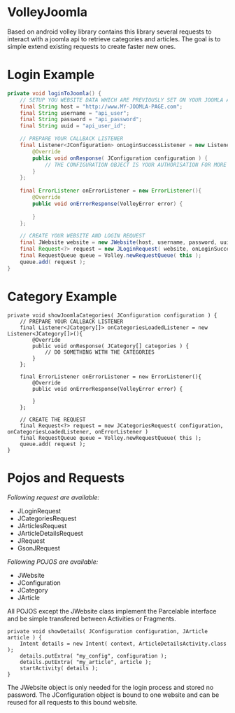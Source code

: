 VolleyJoomla
============

Based on android volley library contains this library several requests to interact with a joomla api to retrieve categories and articles. The goal is to simple extend existing requests to create faster new ones.

Login Example
=============
```java
private void loginToJoomla() {
  	// SETUP YOU WEBSITE DATA WHICH ARE PREVIOUSLY SET ON YOUR JOOMLA API
  	final String host = "http://www.MY-JOOMLA-PAGE.com";
  	final String username = "api_user";
	final String password = "api_password";
  	final String uuid = "api_user_id";

  	// PREPARE YOUR CALLBACK LISTENER
  	final Listener<JConfiguration> onLoginSuccessListener = new Listener<JConfiguration>(){
		@Override
		public void onResponse( JConfiguration configuration ) {
			// THE CONFIGURATION OBJECT IS YOUR AUTHORISATION FOR MORE REQUESTS
		}
	};
	
	final ErrorListener onErrorListener = new ErrorListener(){
  		@Override
  		public void onErrorResponse(VolleyError error) {
	  
  		}
	};

  	// CREATE YOUR WEBSITE AND LOGIN REQUEST
	final JWebsite website = new JWebsite(host, username, password, uuid);
	final Request<?> request = new JLoginRequest( website, onLoginSuccessListener, onErrorListener );
  	final RequestQueue queue = Volley.newRequestQueue( this );
  	queue.add( request );
}
```

Category Example
================

	private void showJoomlaCategories( JConfiguration configuration ) {
		// PREPARE YOUR CALLBACK LISTENER
  		final Listener<JCategory[]> onCategoriesLoadedListener = new Listener<JCategory[]>(){
			@Override
			public void onResponse( JCategory[] categories ) {
				// DO SOMETHING WITH THE CATEGORIES
			}
		};
		
		final ErrorListener onErrorListener = new ErrorListener(){
	  		@Override
	  		public void onErrorResponse(VolleyError error) {
		  
	  		}
		};
		
		// CREATE THE REQUEST
		final Request<?> request = new JCategoriesRequest( configuration, onCategoriesLoadedListener, onErrorListener )
		final RequestQueue queue = Volley.newRequestQueue( this );
  		queue.add( request );
	}

Pojos and Requests
==================

*Following request are available:*
* JLoginRequest
* JCategoriesRequest
* JArticlesRequest
* JArticleDetailsRequest
* JRequest
* GsonJRequest

*Following POJOS are available:*
* JWebsite
* JConfiguration
* JCategory
* JArticle

All POJOS except the JWebsite class implement the Parcelable interface and be simple transfered between
Activities or Fragments. 

	private void showDetails( JConfiguration configuration, JArticle article ) {
		Intent details = new Intent( context, ArticleDetailsActivity.class );
		details.putExtra( "my_config", configuration );
		details.putExtra( "my_article", article );
		startActivity( details );
	}
	
The JWebsite object is only needed for the login process and stored no password.
The JConfiguration object is bound to one website and can be reused for all requests to this bound website.
